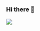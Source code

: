 ### Hi there 👋

<img src="https://img.shields.io/badge/Instagram-#E4405F?style=flat-square&logo=Instagram&logoColor=White"/>
